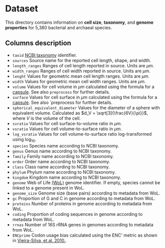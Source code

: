 # Dataset

This directory contains information on **cell size**, **taxonomy**, and **genome properties** for 5,380 bacterial and archaeal species.

## Columns description
* `taxid`	[NCBI taxonomy](https://www.ncbi.nlm.nih.gov/Taxonomy/Browser/wwwtax.cgi) identifier.
* `sources`	Source name for the reported cell length, shape, and width.
* `length_ranges`	Ranges of cell length reported in source. Units are $\mu m$.
* `width_ranges`	Ranges of cell width reported in source. Units are $\mu m$.
* `lenght`	Values for geometric mean cell length ranges. Units are $\mu m$.
* `width`	Values for geometric mean cell width ranges. Units are $\mu m$.
* `volume`	Values for cell volume in $\mu m$ calculated using the formula for a [capsule](https://en.wikipedia.org/wiki/Capsule_(geometry)). See also `preprocess` for further details.
* `surface`	Values for cell surface in $\mu m$ calculated using the formula for a [capsule](https://en.wikipedia.org/wiki/Capsule_(geometry)). See also `preprocess for further details.
* `spherical_equivalent_diameter`	Values for the diameter of a sphere with equivalent volume. Calculated as $d_V = \sqrt[3]{\frac{6V}{\pi}}$, where $V$ is the volume of the cell.
* `svratio`	Values for cell surface-to-volume ratio in $\mu m$.
* `vsratio`	Values for cell volume-to-surface ratio in $\mu m$.
* `log_vsratio`	Values for cell volume-to-surface ratio log-transformed using $\text{log}_{10}$.
* `species`	Species name according to NCBI taxonomy.
* `genus`	Genus name according to NCBI taxonomy.
* `family`	Family name according to NCBI taxonomy.
* `order`	Order name according to NCBI taxonomy.
* `class`	Class name according to NCBI taxonomy.
* `phylum`	Phylum name according to NCBI taxonomy.
* `kingdom`	Kingdom name according to NCBI taxonomy.
* `genome`	Web of Life [(WoL)](https://biocore.github.io/wol/data/genomes/) genome identifier. If empty, species cannot be linked to a genome present in WoL.
* `genome_size`	Genome size (base pairs) according to metadata from WoL.
* `gc`	Proportion of G and C in genome according to metadata from WoL.
* `proteins`	Number of proteins in genome according to metadata from WoL.
* `coding`	Proportion of coding sequences in genome according to metadata from WoL.
* `rrnas`	Number of 16S rRNA genes in genomes according to metadata from WoL.
* `ENCprime`	Codon usage bias calculated using the ENC\' metric as shown in [Vieira-Silva, et al. 2010.](https://journals.plos.org/plosgenetics/article?id=10.1371/journal.pgen.1000808).
